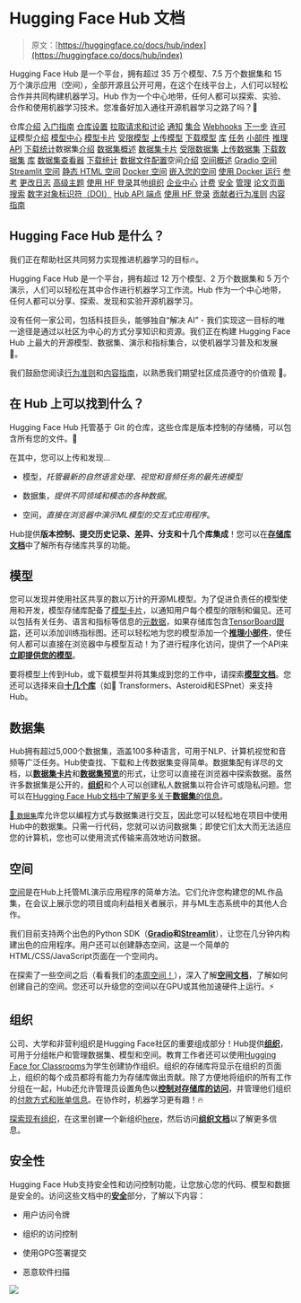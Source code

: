 # Hugging Face Hub 文档

> 原文：[https://huggingface.co/docs/hub/index](https://huggingface.co/docs/hub/index)

Hugging Face Hub 是一个平台，拥有超过 35 万个模型、7.5 万个数据集和 15 万个演示应用（空间），全部开源且公开可用，在这个在线平台上，人们可以轻松合作并共同构建机器学习。Hub 作为一个中心地带，任何人都可以探索、实验、合作和使用机器学习技术。您准备好加入通往开源机器学习之路了吗？🤗

仓库[介绍](./repositories) [入门指南](./repositories-getting-started) [仓库设置](./repositories-settings) [拉取请求和讨论](./repositories-pull-requests-discussions) [通知](./notifications) [集合](./collections) [Webhooks](./webhooks) [下一步](./repositories-next-steps) [许可证](./repositories-licenses)模型[介绍](./models) [模型中心](./models-the-hub) [模型卡片](./model-cards) [受限模型](./models-gated) [上传模型](./models-uploading) [下载模型](./models-downloading) [库](./models-libraries) [任务](./models-tasks) [小部件](./models-widgets) [推理 API](./models-inference) [下载统计](./models-download-stats)数据集[介绍](./datasets) [数据集概述](./datasets-overview) [数据集卡片](./datasets-cards) [受限数据集](./datasets-gated) [上传数据集](./datasets-adding) [下载数据集](./datasets-downloading) [库](./datasets-libraries) [数据集查看器](./datasets-viewer) [下载统计](./datasets-download-stats) [数据文件配置](./datasets-data-files-configuration)空间[介绍](./spaces) [空间概述](./spaces-overview) [Gradio 空间](./spaces-sdks-gradio) [Streamlit 空间](./spaces-sdks-streamlit) [静态 HTML 空间](./spaces-sdks-static) [Docker 空间](./spaces-sdks-docker) [嵌入您的空间](./spaces-embed) [使用 Docker 运行](./spaces-run-with-docker) [参考](./spaces-config-reference) [更改日志](./spaces-changelog) [高级主题](./spaces-advanced) [使用 HF 登录](./spaces-oauth)其他[组织](./organizations) [企业中心](./enterprise-hub) [计费](./billing) [安全](./security) [管理](./moderation) [论文页面](./paper-pages) [搜索](./search) [数字对象标识符（DOI）](./doi) [Hub API 端点](./api) [使用 HF 登录](./oauth) [贡献者行为准则](https://huggingface.co/code-of-conduct) [内容指南](https://huggingface.co/content-guidelines)

## Hugging Face Hub 是什么？

我们正在帮助社区共同努力实现推进机器学习的目标🔥。

Hugging Face Hub 是一个平台，拥有超过 12 万个模型、2 万个数据集和 5 万个演示，人们可以轻松在其中合作进行机器学习工作流。Hub 作为一个中心地带，任何人都可以分享、探索、发现和实验开源机器学习。

没有任何一家公司，包括科技巨头，能够独自“解决 AI” - 我们实现这一目标的唯一途径是通过以社区为中心的方式分享知识和资源。我们正在构建 Hugging Face Hub 上最大的开源模型、数据集、演示和指标集合，以使机器学习普及和发展 🚀。

我们鼓励您阅读[行为准则](https://huggingface.co/code-of-conduct)和[内容指南](https://huggingface.co/content-guidelines)，以熟悉我们期望社区成员遵守的价值观 🤗。

## 在 Hub 上可以找到什么？

Hugging Face Hub 托管基于 Git 的仓库，这些仓库是版本控制的存储桶，可以包含所有您的文件。💾

在其中，您可以上传和发现…

+   模型，*托管最新的自然语言处理、视觉和音频任务的最先进模型*

+   数据集，*提供不同领域和模态的各种数据*。

+   空间，*直接在浏览器中演示ML模型的交互式应用程序*。

Hub提供**版本控制、提交历史记录、差异、分支和十几个库集成**！您可以在[**存储库文档**](./repositories)中了解所有存储库共享的功能。

## 模型

您可以发现并使用社区共享的数以万计的开源ML模型。为了促进负责任的模型使用和开发，模型存储库配备了[模型卡片](./model-cards)，以通知用户每个模型的限制和偏见。还可以包括有关任务、语言和指标等信息的[元数据](./model-cards#model-card-metadata)，如果存储库包含[TensorBoard跟踪](./tensorboard)，还可以添加训练指标图。还可以轻松地为您的模型添加一个[**推理小部件**](./models-widgets)，使任何人都可以直接在浏览器中与模型互动！为了进行程序化访问，提供了一个API来[**立即提供您的模型**](./models-inference)。

要将模型上传到Hub，或下载模型并将其集成到您的工作中，请探索[**模型文档**](./models)。您还可以选择来自[**十几个库**](./models-libraries)（如🤗 Transformers、Asteroid和ESPnet）来支持Hub。

## 数据集

Hub拥有超过5,000个数据集，涵盖100多种语言，可用于NLP、计算机视觉和音频等广泛任务。Hub使查找、下载和上传数据集变得简单。数据集配有详尽的文档，以[**数据集卡片**](./model-cards)和[**数据集预览**](./datasets-overview#datasets-on-the-hub)的形式，让您可以直接在浏览器中探索数据。虽然许多数据集是公开的，[**组织**](./organizations)和个人可以创建私人数据集以符合许可或隐私问题。您可以在[Hugging Face Hub文档中了解更多关于**数据集**的信息](./datasets-overview)。

[🤗 `数据集`](https://huggingface.co/docs/datasets/index)库允许您以编程方式与数据集进行交互，因此您可以轻松地在项目中使用Hub中的数据集。只需一行代码，您就可以访问数据集；即使它们太大而无法适应您的计算机，您也可以使用流式传输来高效地访问数据。

## 空间

[空间](https://huggingface.co/spaces)是在Hub上托管ML演示应用程序的简单方法。它们允许您构建您的ML作品集，在会议上展示您的项目或向利益相关者展示，并与ML生态系统中的其他人合作。

我们目前支持两个出色的Python SDK（**[Gradio](https://gradio.app/)**和**[Streamlit](https://streamlit.io/)**），让您在几分钟内构建出色的应用程序。用户还可以创建静态空间，这是一个简单的HTML/CSS/JavaScript页面在一个空间内。

在探索了一些空间之后（看看我们的[本周空间！](https://huggingface.co/spaces)），深入了解[**空间文档**](./spaces-overview)，了解如何创建自己的空间。您还可以升级您的空间以在GPU或其他加速硬件上运行。⚡️

## 组织

公司、大学和非营利组织是Hugging Face社区的重要组成部分！Hub提供[**组织**](./organizations)，可用于分组帐户和管理数据集、模型和空间。教育工作者还可以使用[Hugging Face for Classrooms](https://huggingface.co/classrooms)为学生创建协作组织。组织的存储库将显示在组织的页面上，组织的每个成员都将有能力为存储库做出贡献。除了方便地将组织的所有工作分组在一起，Hub还允许管理员设置角色以[**控制对存储库的访问**](./organizations-security)，并管理他们组织的[付款方式和账单信息](https://huggingface.co/pricing)。在协作时，机器学习更有趣！🔥

[探索现有组织](https://huggingface.co/organizations)，在这里创建一个新组织[here](https://huggingface.co/organizations/new)，然后访问[**组织文档**](./organizations)以了解更多信息。

## 安全性

Hugging Face Hub支持安全性和访问控制功能，让您放心您的代码、模型和数据是安全的。访问这些文档中的[**安全**](./security)部分，了解以下内容：

+   用户访问令牌

+   组织的访问控制

+   使用GPG签署提交

+   恶意软件扫描

![](../Images/5ff53729a41500fde15477ec3f4b596c.png)
